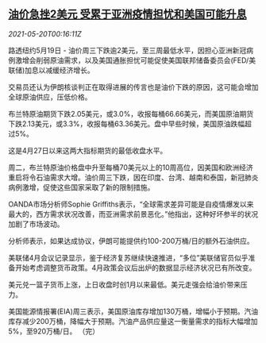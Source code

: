 <!--1621470663000-->
[油价急挫2美元 受累于亚洲疫情担忧和美国可能升息](https://cn.reuters.com/article/global-oil-close-0519-wedn-idCNKCS2D100L)
------

<div><i>2021-05-20T00:16:11Z</i></div><p>路透纽约5月19日 - 油价周三下跌逾2美元，至三周最低水平，因担心亚洲新冠病例激增会削弱原油需求，以及美国通胀担忧可能促使美国联邦储备委员会(FED/美联储)加息以减缓经济增长。</p><p>交易员还认为伊朗核谈判正在取得进展的传言也是油价下跌的原因，这可能会增加全球原油供应，压低价格。</p><p>布兰特原油期货下跌2.05美元，或3.0%，收报每桶66.66美元，而美国原油期货下跌2.13美元，或3.3%，收报每桶63.36美元。盘中早些时候，美国原油跌幅超过5%。</p><p>这是4月27日以来这两大指标期货的最低收盘水平。</p><p>周二，布兰特原油价格盘中升至每桶70美元以上的10周高位，因美国和欧洲经济重启将令石油需求大增。油价周三下跌，因在印度、台湾、越南和泰国，新冠肺炎病例激增，促使这些国家采取了新的限制措施。</p><p>OANDA市场分析师Sophie Griffiths表示，“全球需求差异可能是自疫情爆发以来最大的，西方需求状况改善，而亚洲需求前景恶化。”他指出，这种好坏参半的状况加剧了市场波动。</p><p>分析师表示，如果达成协议，伊朗可能提供约100-200万桶/日的额外石油供应。</p><p>美联储4月会议记录显示，鉴于经济复苏继续快速推进，“多位”美联储官员似乎准备开始考虑调整货币政策。4月政策会议后出炉的数据显示经济状况已有所改变。　</p><p>美元兑一篮子货币上涨，上日收盘时创1月以来最低。美元走强会给油价带来压力。</p><p>美国能源情报署(EIA)周三表示，美国原油库存增加130万桶，增幅小于预期。汽油库存减少200万桶，降幅大于预期。汽油产品供应量这一衡量需求的指标大幅增加5%，至920万桶/日。 （完）</p>

